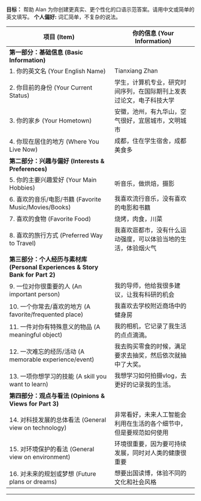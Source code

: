 

**目标：** 帮助 Alan 为你创建更真实、更个性化的口语示范答案。请用中文或简单的英文填写。
**个人偏好:** 词汇简单，不复杂的说法。

| 项目 (Item)                                        | 你的信息 (Your Information)                                                                                                                                                                                                                                                                                                                      |
| -------------------------------------------------- | ----------------------------------------------------------------------------------------------------------------------------------------------------------------------------------------------------------------------------------------------------------------------------------------------------------------------------------------------- |
| **第一部分：基础信息 (Basic Information)** |                                                                                                                                                                                                                                                                                                                                                 |
| 1. 你的英文名 (Your English Name)                    | Tianxiang Zhan |
| 2. 你目前的身份 (Your Current Status)              | 学生，计算机专业，研究时间序列，在国际期刊上发表过论文，电子科技大学|
| 3. 你的家乡 (Your Hometown)                        | 安徽，池州，有九华山，空气很好，宜居城市，文明城市|
| 4. 你现在居住的地方 (Where You Live Now)           | 成都，住在学生宿舍，成都美食多 |
| **第二部分：兴趣与偏好 (Interests & Preferences)** |                                                                                                                                                                                                                                                                                                                                                 |
| 5. 你的主要兴趣爱好 (Your Main Hobbies)            | 听音乐，做烘焙，摄影 |
| 6. 喜欢的音乐/电影/书籍 (Favorite Music/Movies/Books)  | 我喜欢流行音乐，没有喜欢的电影和书籍 |
| 7. 喜欢的食物 (Favorite Food)                      | 烧烤，肉食，川菜 |
| 8. 喜欢的旅行方式 (Preferred Way to Travel)          | 我喜欢逛都市，没有什么运动强度，可以体验当地的生活，体验烟火气 |
| **第三部分：个人经历与素材库 (Personal Experiences & Story Bank for Part 2)** |                                                                                                                                                                                                                                                                                                                                                 |
| 9. 一位对你很重要的人 (An important person)        | 我的导师，他给我很多建议，让我有科研的机会 |
| 10. 一个你常去/喜欢的地方 (A favorite/frequented place) | 我喜欢去学校附近商场中的健身房 |
| 11. 一件对你有特殊意义的物品 (A meaningful object) | 我的相机，它记录了我生活的点点滴滴。 |
| 12. 一次难忘的经历/活动 (A memorable experience/event) | 我去购买零食的时候，满足要求去抽奖，然后依次就抽中了大奖。 |
| 13. 一项你想学习的技能 (A skill you want to learn)   | 我想学习如何拍摄vlog，去更好的记录我的生活。 |
| **第四部分：观点与看法 (Opinions & Views for Part 3)** |                                                                                                                                                                                                                                                                                                                                                 |
| 14. 对科技发展的总体看法 (General view on technology)  | 非常看好，未来人工智能会利用在生活的各个细节中，但是要规范如何使用 |
| 15. 对环境保护的看法 (General view on environment)   | 环境很重要，因为要可持续发展，同时对人类的健康很重要 |
| 16. 对未来的规划或梦想 (Future plans or dreams)      | 想要出国读博，体验不同的文化和社会风格 |

-----